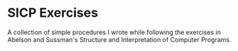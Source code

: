 # SICP Exercises

A collection of simple procedures I wrote while following the exercises in Abelson and Sussman's Structure and Interpretation of Computer Programs.
